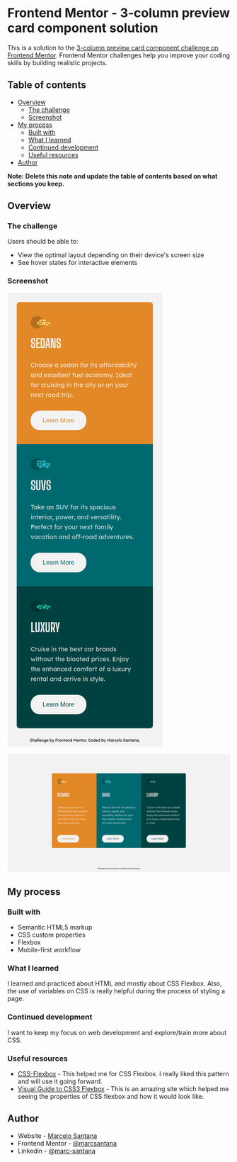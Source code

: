 # Frontend Mentor - 3-column preview card component solution

This is a solution to the [3-column preview card component challenge on Frontend Mentor](https://www.frontendmentor.io/challenges/3column-preview-card-component-pH92eAR2-). Frontend Mentor challenges help you improve your coding skills by building realistic projects. 

## Table of contents

- [Overview](#overview)
  - [The challenge](#the-challenge)
  - [Screenshot](#screenshot)
- [My process](#my-process)
  - [Built with](#built-with)
  - [What I learned](#what-i-learned)
  - [Continued development](#continued-development)
  - [Useful resources](#useful-resources)
- [Author](#author)

**Note: Delete this note and update the table of contents based on what sections you keep.**

## Overview

### The challenge

Users should be able to:

- View the optimal layout depending on their device's screen size
- See hover states for interactive elements

### Screenshot

![Mobile-version](./screenshots/mobile-version.png)

![Desktop-version](./screenshots/desktop-version.png)

## My process

### Built with

- Semantic HTML5 markup
- CSS custom properties
- Flexbox
- Mobile-first workflow

### What I learned

I learned and practiced about HTML and mostly about CSS Flexbox. Also, the use of variables on CSS is really helpful during the process of styling a page.

### Continued development

I want to keep my focus on web development and explore/train more about CSS.

### Useful resources

- [CSS-Flexbox](https://origamid.com/projetos/flexbox-guia-completo/) - This helped me for CSS Flexbox. I really liked this pattern and will use it going forward.
- [Visual Guide to CSS3 Flexbox](https://coding.imweb.io/demo/flex/index.html) - This is an amazing site which helped me seeing the properties of CSS flexbox and how it would look like. 

## Author

- Website - [Marcelo Santana](https://www.github.com/marcsantana)
- Frontend Mentor - [@marcsantana](https://www.frontendmentor.io/profile/marcsantana)
- Linkedin - [@marc-santana](https://www.linkedin.com/in/marcelo-santana)
